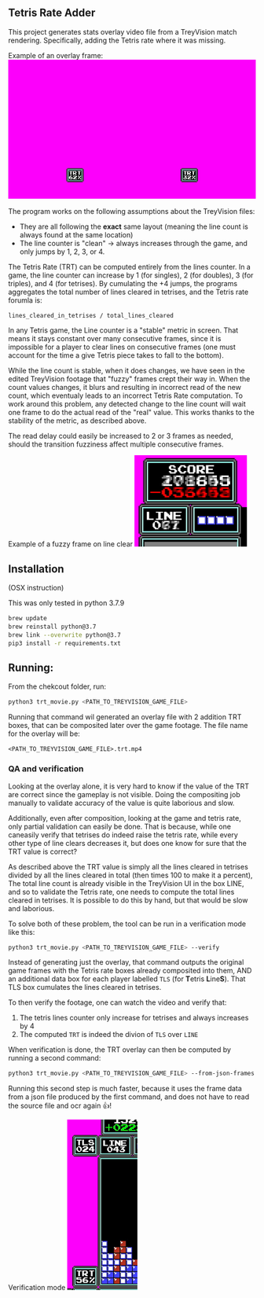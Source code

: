 ## Tetris Rate Adder

This project generates stats overlay video file from a TreyVision match rendering. Specifically, adding the Tetris rate where it was missing.

Example of an overlay frame:
![Sample Overlay frame](./sample_overlay_frame.png)


The program works on the following assumptions about the TreyVision files:
* They are all following the **exact** same layout (meaning the line count is always found at the same location)
* The line counter is "clean" -> always increases through the game, and only jumps by 1, 2, 3, or 4.

The Tetris Rate (TRT) can be computed entirely from the lines counter. In a game, the line counter can increase by 1 (for singles), 2 (for doubles), 3 (for triples), and 4 (for tetrises). By cumulating the +4 jumps, the programs aggregates the total number of lines cleared in tetrises, and the Tetris rate forumla is:
```
lines_cleared_in_tetrises / total_lines_cleared
```

In any Tetris game, the Line counter is a "stable" metric in screen. That means it stays constant over many consecutive frames, since it is impossible for a player to clear lines on consecutive frames (one must account for the time a give Tetris piece takes to fall to the bottom).

While the line count is stable, when it does changes, we have seen in the edited TreyVision footage that "fuzzy" frames crept their way in. When the count values changes, it blurs and resulting in incorrect read of the new count, which eventualy leads to an incorrect Tetris Rate computation. To work around this problem, any detected change to the line count will wait one frame to do the actual read of the "real" value. This works thanks to the stability of the metric, as described above.

The read delay could easily be increased to 2 or 3 frames as needed, should the transition fuzziness affect multiple consecutive frames.

Example of a fuzzy frame on line clear
![Fuzzy Frame](./fuzzy_frame.png)




## Installation

(OSX instruction)

This was only tested in python 3.7.9

```bash
brew update
brew reinstall python@3.7
brew link --overwrite python@3.7
pip3 install -r requirements.txt
```

## Running:

From the chekcout folder, run:

```bash
python3 trt_movie.py <PATH_TO_TREYVISION_GAME_FILE>
```

Running that command wil generated an overlay file with 2 addition TRT boxes, that can be composited later over the game footage. The file name for the overlay will be:
```
<PATH_TO_TREYVISION_GAME_FILE>.trt.mp4
```

### QA and verification

Looking at the overlay alone, it is very hard to know if the value of the TRT are correct since the gameplay is not visible. Doing the compositing job manually to validate accuracy of the value is quite laborious and slow.

Additionally, even after composition, looking at the game and tetris rate, only partial validation can easily be done. That is because, while one caneasily verify that tetrises do indeed raise the tetris rate, while every other type of line clears  decreases it, but does one know for sure that the TRT value is correct?

As described above the TRT value is simply all the lines cleared in tetrises divided by all the lines cleared in total (then times 100 to make it a percent), The total line count is already visible in the TreyVision UI in the box LINE, and so to validate the Tetris rate, one needs to compute the total lines cleared in tetrises. It is possible to do this by hand, but that would be slow and laborious.

To solve both of these problem, the tool can be run in a verification mode like this:
```bash
python3 trt_movie.py <PATH_TO_TREYVISION_GAME_FILE> --verify
```

Instead of generating just the overlay, that command outputs the original game frames with the Tetris rate boxes already composited into them, AND an additional data box for each player labelled `TLS` (for **T**etris **L**ine**S**). That TLS box cumulates the lines cleared in tetrises.

To then verify the footage, one can watch the video and verify that:
1. The tetris lines counter only increase for tetrises and always increases by 4
2. The computed `TRT` is indeed the divion of `TLS` over `LINE`


When verification is done, the TRT overlay can then be computed by running a second command:
```bash
python3 trt_movie.py <PATH_TO_TREYVISION_GAME_FILE> --from-json-frames
```

Running this second step is much faster, because it uses the frame data from a json file produced by the first command, and does not have to read the source file and ocr again 👍!

Verification mode
![Verification mode](./verify_mode.png)
